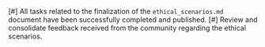 [#] All tasks related to the finalization of the `ethical_scenarios.md` document have been successfully completed and published.
[#] Review and consolidate feedback received from the community regarding the ethical scenarios.